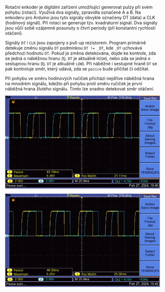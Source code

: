 Rotační enkoder je digitální zařízení umožňující generovat pulzy při svém pohybu (rotaci). Využívá dva signály, zpravidla označené A a B. Na enkoderu pro Arduino jsou tyto signály obvykle označeny DT (data) a CLK (hodinový signál). Při rotaci se generuje tzv. kvadraturní signál. Dva signály jsou vůči sobě vzájemně posunuty o čtvrt periody (při konstantní rychlosti otáčení).

Signály `DT` i `CLK` jsou zapojeny s pull-up rezistorem. Program primárně detekuje změnu signálu `DT` podmínkou `DT != _DT`, kde `_DT` uchovává předchozí hodnotu `DT`. Pokud je změna detekována, dojde ke kontrole, zda se jedná o náběžnou hranu (tj. `DT` je aktuálně `HIGH`), nebo zda se jedná o sestupnou hranu (tj. `DT` je atkuálně `LOW`). Při náběžné i sestupné hraně `DT` se pak kontroluje směr, který udává, zda se `pozice` bude přičítat či odčítat.

Při pohybu ve směru hodinových ručiček přichází nejdříve náběžná hrana na mnodrém signálu, kdežto při pohybu proti směru ručiček je první náběžná hrana žlutého signálu. Tímto lze snadno detekovat směr otáčení.

![sdf](CW.JPG)

![sdf](CCW.JPG)